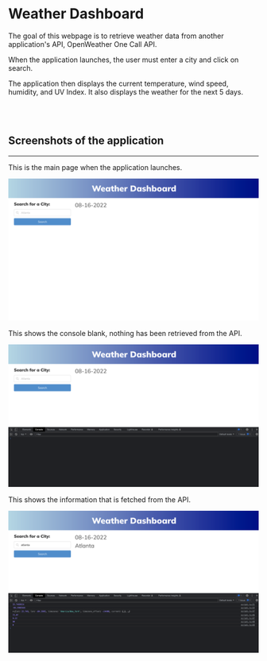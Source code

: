 # Weather Dashboard

The goal of this webpage is to retrieve weather data from another application's API, OpenWeather One Call API. 

When the application launches, the user must enter a city and click on search.

The application then displays the current temperature, wind speed, humidity, and UV Index. It also displays the weather for the next 5 days. 

<br>
<br>

## Screenshots of the application

---

This is the main page when the application launches.

![This is the main page when the application launches](./assets/images/Weather%20Screenshot%201.png)

This shows the console blank, nothing has been retrieved from the API.

![This shows the console blank, nothing has been retrieved from the API](./assets/images/Weather%20Screenshot%202.png)

This shows the information that is fetched from the API.

![This shows the information that is fetched from the API](./assets/images/Weather%20Screenshot%203.png)